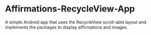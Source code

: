 # Affirmations-RecycleView-App
A simple Android app that uses the RecycleView scroll-able layout and implements the packages to display affirmations and images.

